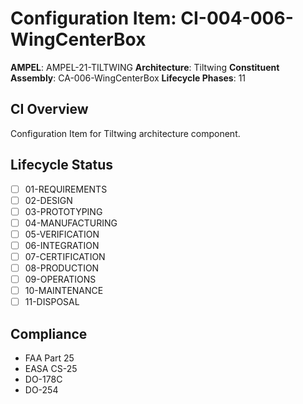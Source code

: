 # Configuration Item: CI-004-006-WingCenterBox

**AMPEL**: AMPEL-21-TILTWING
**Architecture**: Tiltwing
**Constituent Assembly**: CA-006-WingCenterBox
**Lifecycle Phases**: 11

## CI Overview
Configuration Item for Tiltwing architecture component.

## Lifecycle Status
- [ ] 01-REQUIREMENTS
- [ ] 02-DESIGN
- [ ] 03-PROTOTYPING
- [ ] 04-MANUFACTURING
- [ ] 05-VERIFICATION
- [ ] 06-INTEGRATION
- [ ] 07-CERTIFICATION
- [ ] 08-PRODUCTION
- [ ] 09-OPERATIONS
- [ ] 10-MAINTENANCE
- [ ] 11-DISPOSAL

## Compliance
- FAA Part 25
- EASA CS-25
- DO-178C
- DO-254
